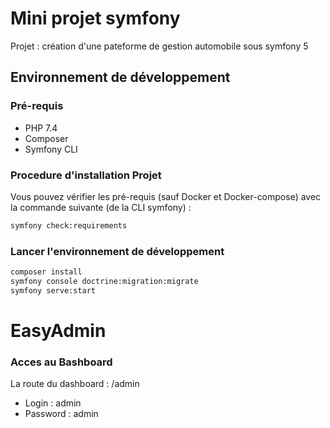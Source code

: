 # Mini projet symfony

Projet : création d'une pateforme de gestion automobile sous symfony 5

## Environnement de développement

### Pré-requis

- PHP 7.4
- Composer
- Symfony CLI

### Procedure d'installation Projet

Vous pouvez vérifier les pré-requis (sauf Docker et Docker-compose) avec la commande suivante (de la CLI symfony) :

```bash
symfony check:requirements
```

### Lancer l'environnement de développement

```bash
composer install
symfony console doctrine:migration:migrate
symfony serve:start
```

# EasyAdmin

### Acces au Bashboard

La route du dashboard : /admin

- Login : admin
- Password : admin
